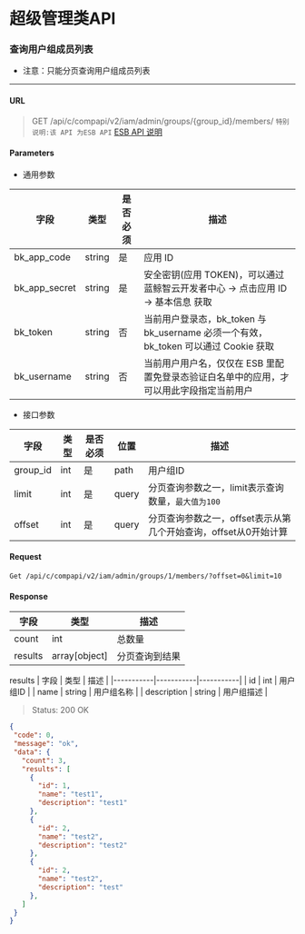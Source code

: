 # 超级管理类API
### 查询用户组成员列表

* 注意：只能分页查询用户组成员列表

-------

#### URL

> GET /api/c/compapi/v2/iam/admin/groups/{group_id}/members/
> `特别说明:该 API 为ESB API` [ESB API 说明](../01-Overview/01-BackendAPIvsESBAPI.md)


#### Parameters

* 通用参数

| 字段 |  类型 |是否必须  | 描述  |
|--------|--------|--------|--------|
|bk_app_code|string|是|应用 ID|
|bk_app_secret|string|是|安全密钥(应用 TOKEN)，可以通过 蓝鲸智云开发者中心 -> 点击应用 ID -> 基本信息 获取|
|bk_token|string|否|当前用户登录态，bk_token 与 bk_username 必须一个有效，bk_token 可以通过 Cookie 获取|
|bk_username|string|否|当前用户用户名，仅仅在 ESB 里配置免登录态验证白名单中的应用，才可以用此字段指定当前用户|

* 接口参数

| 字段 |  类型 |是否必须  | 位置 |描述  |
|--------|--------|--------|--------|--------|
| group_id |int | 是 | path | 用户组ID |
| limit |  int  | 是   | query |分页查询参数之一，limit表示查询数量，`最大值为100` |
| offset  | int | 是 | query | 分页查询参数之一，offset表示从第几个开始查询，offset从0开始计算 |

#### Request
```
Get /api/c/compapi/v2/iam/admin/groups/1/members/?offset=0&limit=10
```

#### Response

| 字段      | 类型      | 描述      |
|-----------|-----------|-----------|
| count   |  int     |  总数量 |
| results   |  array[object]   |  分页查询到结果 |

results
| 字段      | 类型      | 描述      |
|-----------|-----------|-----------|
| id   | int     | 用户组ID |
| name | string | 用户组名称 |
| description | string | 用户组描述 |


> Status: 200 OK

```json
{
 ​"code": 0,
 ​"message": "ok",
 ​"data": {
   ​"count": 3,
   ​"results": [
     ​{
       ​"id": 1,
       ​"name": "test1",
       ​"description": "test1"
     ​},
     ​{
       ​"id": 2,
       ​"name": "test2",
       ​"description": "test2"
     ​},
     ​{
       ​"id": 2,
       ​"name": "test2",
       ​"description": "test"
     ​},
   ​]
 ​}
}
```
